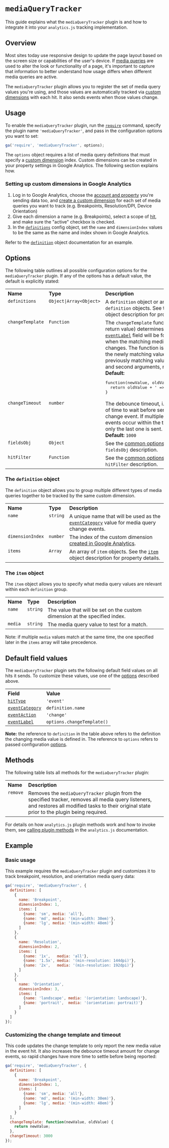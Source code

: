 # `mediaQueryTracker`

This guide explains what the `mediaQueryTracker` plugin is and how to integrate it into your `analytics.js` tracking implementation.

## Overview

Most sites today use responsive design to update the page layout based on the screen size or capabilities of the user's device. If [media queries](https://developer.mozilla.org/en-US/docs/Web/CSS/Media_Queries/Using_media_queries) are used to alter the look or functionality of a page, it's important to capture that information to better understand how usage differs when different media queries are active.

The `mediaQueryTracker` plugin allows you to register the set of media query values you're using, and those values are automatically tracked via [custom dimensions](https://support.google.com/analytics/answer/2709828) with each hit. It also sends events when those values change.

## Usage

To enable the `mediaQueryTracker` plugin, run the [`require`](https://developers.google.com/analytics/devguides/collection/analyticsjs/using-plugins) command, specify the plugin name `'mediaQueryTracker'`, and pass in the configuration options you want to set:

```js
ga('require', 'mediaQueryTracker', options);
```

The `options` object requires a list of media query definitions that must specify a [custom dimension](https://support.google.com/analytics/answer/2709828) index. Custom dimensions can be created in your property settings in Google Analytics. The following section explains how.

### Setting up custom dimensions in Google Analytics

1. Log in to Google Analytics, choose the [account and property](https://support.google.com/analytics/answer/1009618) you're sending data too, and [create a custom dimension](https://support.google.com/analytics/answer/2709829) for each set of media queries you want to track (e.g. Breakpoints, Resolution/DPI, Device Orientation)
2. Give each dimension a name (e.g. Breakpoints), select a scope of [hit](https://support.google.com/analytics/answer/2709828#example-hit), and make sure the "active" checkbox is checked.
3. In the [`definitions`](#definitions) config object, set the `name` and `dimensionIndex` values to be the same as the name and index shown in Google Analytics.

Refer to the [`definition`](#the-definition-object) object documentation for an example.

## Options

The following table outlines all possible configuration options for the `mediaQueryTracker` plugin. If any of the options has a default value, the default is explicitly stated:

<table>
  <tr valign="top">
    <th align="left">Name</th>
    <th align="left">Type</th>
    <th align="left">Description</th>
  </tr>
  <tr valign="top">
    <td><code>definitions</code></a></td>
    <td><code>Object|Array&lt;Object&gt;</code></a></td>
    <td>A <code>definition</code> object or an array of <code>definition</code> objects. See the <a href="#the-definition-object"><code>definition</code></a> object description for property details.</td>
  </tr>
  <tr valign="top">
    <td><code>changeTemplate</code></a></td>
    <td><code>Function</code></a></td>
    <td colspan="2">
    The <code>changeTemplate</code> function (via its return value) determines what the <a href="https://developers.google.com/analytics/devguides/collection/analyticsjs/field-reference#eventLabel"><code>eventLabel</code></a> field will be for event hits when the matching media definition changes. The function is invoked with the newly matching value and the previously matching value as its first and second arguments, respectively:<br>
    <strong>Default:</strong>
<pre>function(newValue, oldValue) {
  return oldValue + ' => ' + newValue;
}</pre>
    </td>
  </tr>
  <tr valign="top">
    <td><code>changeTimeout</code></a></td>
    <td><code>number</code></a></td>
    <td>The debounce timeout, i.e., the amount of time to wait before sending the change event. If multiple change events occur within the timeout period, only the last one is sent.<br>
    <strong>Default:</strong> <code>1000</code>
    </td>
  </tr>
  <tr valign="top">
    <td><code>fieldsObj</code></a></td>
    <td><code>Object</code></a></td>
    <td>See the <a href="/docs/common-options.md#fieldsobj">common options guide</a> for the <code>fieldsObj</code> description.</td>
  </tr>
  <tr valign="top">
    <td><code>hitFilter</code></a></td>
    <td><code>Function</code></a></td>
    <td>See the <a href="/docs/common-options.md#hitfilter">common options guide</a> for the <code>hitFilter</code> description.</td>
  </tr>
</table>

### The `definition` object

The `definition` object allows you to group multiple different types of media queries together to be tracked by the same custom dimension.

<table>
  <tr valign="top">
    <th align="left">Name</th>
    <th align="left">Type</th>
    <th align="left">Description</th>
  </tr>
  <tr valign="top">
    <td><code>name</code></a></td>
    <td><code>string</code></a></td>
    <td>A unique name that will be used as the <a href="https://developers.google.com/analytics/devguides/collection/analyticsjs/field-reference#eventCategory"><code>eventCategory</code></a> value for media query change events.</td>
  </tr>
  <tr valign="top">
    <td><code>dimensionIndex</code></a></td>
    <td><code>number</code></a></td>
    <td>The index of the custom dimension <a href="https://support.google.com/analytics/answer/2709829">created in Google Analytics</a>.</td>
  </tr>
  <tr valign="top">
    <td><code>items</code></a></td>
    <td><code>Array</code></a></td>
    <td>An array of <code>item</code> objects. See the <a href="#the-item-object"><code>item</code></a> object description for property details.</td>
  </tr>
</table>

### The `item` object

The `item` object allows you to specify what media query values are relevant within each `definition` group.

<table>
  <tr valign="top">
    <th align="left">Name</th>
    <th align="left">Type</th>
    <th align="left">Description</th>
  </tr>
  <tr valign="top">
    <td><code>name</code></a></td>
    <td><code>string</code></a></td>
    <td>The value that will be set on the custom dimension at the specified index.</td>
  </tr>
  <tr valign="top">
    <td><code>media</code></a></td>
    <td><code>string</code></a></td>
    <td>The media query value to test for a match.</td>
  </tr>
</table>

Note: if multiple `media` values match at the same time, the one specified later in the `items` array will take precedence.

## Default field values

The `mediaQueryTracker` plugin sets the following default field values on all hits it sends. To customize these values, use one of the [options](#options) described above.

<table>
  <tr valign="top">
    <th align="left">Field</th>
    <th align="left">Value</th>
  </tr>
  <tr valign="top">
    <td><a href="https://developers.google.com/analytics/devguides/collection/analyticsjs/field-reference#hitType"><code>hitType</code></a></td>
    <td><code>'event'</code></td>
  </tr>
  <tr valign="top">
    <td><a href="https://developers.google.com/analytics/devguides/collection/analyticsjs/field-reference#eventCategory"><code>eventCategory</code></a></td>
    <td><code>definition.name</code></a></td>
  </tr>
  <tr valign="top">
    <td><a href="https://developers.google.com/analytics/devguides/collection/analyticsjs/field-reference#eventAction"><code>eventAction</code></a></td>
    <td><code>'change'</code></a></td>
  </tr>
  <tr valign="top">
    <td><a href="https://developers.google.com/analytics/devguides/collection/analyticsjs/field-reference#eventLabel"><code>eventLabel</code></a></td>
    <td><code>options.changeTemplate()</code></td>
  </tr>
</table>

**Note:** the reference to `definition` in the table above refers to the definition the changing media value is defined in. The reference to `options` refers to passed configuration [options](#options).

## Methods

The following table lists all methods for the `mediaQueryTracker` plugin:

<table>
  <tr valign="top">
    <th align="left">Name</th>
    <th align="left">Description</th>
  </tr>
  <tr valign="top">
    <td><code>remove</code></a></td>
    <td>Removes the <code>mediaQueryTracker</code> plugin from the specified tracker, removes all media query listeners, and restores all modified tasks to their original state prior to the plugin being required.</td>
  </tr>
</table>

For details on how `analytics.js` plugin methods work and how to invoke them, see [calling plugin methods](https://developers.google.com/analytics/devguides/collection/analyticsjs/using-plugins#calling_plugin_methods) in the `analytics.js` documentation.

## Example

### Basic usage

This example requires the `mediaQueryTracker` plugin and customizes it to track breakpoint, resolution, and orientation media query data:

```js
ga('require', 'mediaQueryTracker', {
  definitions: [
    {
      name: 'Breakpoint',
      dimensionIndex: 1,
      items: [
        {name: 'sm', media: 'all'},
        {name: 'md', media: '(min-width: 30em)'},
        {name: 'lg', media: '(min-width: 48em)'}
      ]
    },
    {
      name: 'Resolution',
      dimensionIndex: 2,
      items: [
        {name: '1x',   media: 'all'},
        {name: '1.5x', media: '(min-resolution: 144dpi)'},
        {name: '2x',   media: '(min-resolution: 192dpi)'}
      ]
    },
    {
      name: 'Orientation',
      dimensionIndex: 3,
      items: [
        {name: 'landscape', media: '(orientation: landscape)'},
        {name: 'portrait',  media: '(orientation: portrait)'}
      ]
    }
  ]
});
```

### Customizing the change template and timeout

This code updates the change template to only report the new media value in the event hit. It also increases the debounce timeout amount for change events, so rapid changes have more time to settle before being reported:

```js
ga('require', 'mediaQueryTracker', {
  definitions: [
    {
      name: 'Breakpoint',
      dimensionIndex: 1,
      items: [
        {name: 'sm', media: 'all'},
        {name: 'md', media: '(min-width: 30em)'},
        {name: 'lg', media: '(min-width: 48em)'}
      ]
    }
  ],
  changeTemplate: function(newValue, oldValue) {
    return newValue;
  },
  changeTimeout: 3000
});
```

